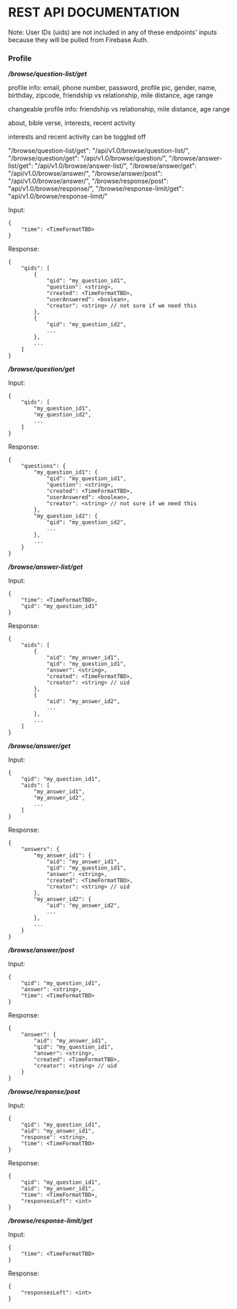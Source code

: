 # REST API DOCUMENTATION


Note: User IDs (uids) are not included in any of these endpoints' inputs because they will be pulled from Firebase Auth.

### Profile

***/browse/question-list/get***


profile info:
email, phone number, password, profile pic, gender, name, birthday, zipcode, friendship vs relationship, mile distance, age range

changeable profile info:
friendship vs relationship, mile distance, age range

about, bible verse, interests, recent activity

interests and recent activity can be toggled off


"/browse/question-list/get": "/api/v1.0/browse/question-list/",
"/browse/question/get": "/api/v1.0/browse/question/",
"/browse/answer-list/get": "/api/v1.0/browse/answer-list/",
"/browse/answer/get": "/api/v1.0/browse/answer/",
"/browse/answer/post": "/api/v1.0/browse/answer/",
"/browse/response/post": "api/v1.0/browse/response/",
"/browse/response-limit/get": "api/v1.0/browse/response-limit/"

Input:

```
{
    "time": <TimeFormatTBD>
}
```

Response: 

```
{
    "qids": [
        {
            "qid": "my_question_id1", 
            "question": <string>,
            "created": <TimeFormatTBD>,
            "userAnswered": <boolean>,
            "creator": <string> // not sure if we need this
        }, 
        {
            "qid": "my_question_id2", 
            ...
        }, 
        ...
    ]
}
```

***/browse/question/get***

Input:

```
{
    "qids": [
        "my_question_id1", 
        "my_question_id2",
        ...
    ]
}
```

Response: 

```
{
    "questions": {
        "my_question_id1": {
            "qid": "my_question_id1",
            "question": <string>,
            "created": <TimeFormatTBD>,
            "userAnswered": <boolean>,
            "creator": <string> // not sure if we need this
        }, 
        "my_question_id2": {
            "qid": "my_question_id2", 
            ...
        }, 
        ...
    }
}
```

***/browse/answer-list/get***

Input:

```
{
    "time": <TimeFormatTBD>,
    "qid": "my_question_id1"
}
```

Response: 

```
{
    "aids": [
        {
            "aid": "my_answer_id1", 
            "qid": "my_question_id1",
            "answer": <string>,
            "created": <TimeFormatTBD>,
            "creator": <string> // uid
        }, 
        {
            "aid": "my_answer_id2", 
            ...
        }, 
        ...
    ]
}
```

***/browse/answer/get***

Input:

```
{
    "qid": "my_question_id1",
    "aids": [
        "my_answer_id1", 
        "my_answer_id2",
        ...
    ]
}
```

Response: 

```
{
    "answers": {
        "my_answer_id1": {
            "aid": "my_answer_id1", 
            "qid": "my_question_id1",
            "answer": <string>,
            "created": <TimeFormatTBD>,
            "creator": <string> // uid
        }, 
        "my_answer_id2": {
            "aid": "my_answer_id2", 
            ...
        }, 
        ...
    }
}
```

***/browse/answer/post***

Input:

```
{
    "qid": "my_question_id1",
    "answer": <string>,
    "time": <TimeFormatTBD>
}
```

Response: 

```
{
    "answer": {
        "aid": "my_answer_id1", 
        "qid": "my_question_id1",
        "answer": <string>,
        "created": <TimeFormatTBD>,
        "creator": <string> // uid
    }
}
```

***/browse/response/post***

Input:

```
{
    "qid": "my_question_id1",
    "aid": "my_answer_id1",
    "response": <string>,
    "time": <TimeFormatTBD>
}
```

Response: 

```
{
    "qid": "my_question_id1",
    "aid": "my_answer_id1",
    "time": <TimeFormatTBD>, 
    "responsesLeft": <int>
}
```

***/browse/response-limit/get***

Input:

```
{
    "time": <TimeFormatTBD>
}
```

Response: 

```
{
    "responsesLeft": <int>
}
```


